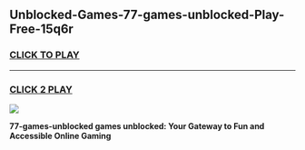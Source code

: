 
## Unblocked-Games-77-games-unblocked-Play-Free-15q6r
<h3>
<a href="https://premium76.site?title=77-games-unblocked&ref=15A">CLICK TO PLAY</a></h3>
<hr>

<h3>
<a href="https://premium76.site?title=77-games-unblocked&ref=15A">CLICK 2 PLAY</a>
  
</h3>

<a href="https://premium76.site?title=77-games-unblocked&ref=15A"><img src="https://clearcache.store/games.png"></a>


**77-games-unblocked games unblocked: Your Gateway to Fun and Accessible Online Gaming**
